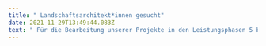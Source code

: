 ```yaml
---
title: " Landschaftsarchitekt*innen gesucht"
date: 2021-11-29T13:49:44.083Z
text: " Für die Bearbeitung unserer Projekte in den Leistungsphasen 5 bis 8."
---
```

